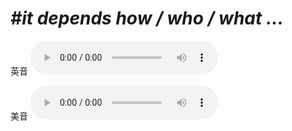 # ***\#it depends how / who / what ...*** 
英音
<audio src="./media/it depends how , who , what 1_AAC.aac" controls="controls"></audio>

美音
<audio src="./media/it depends how , who , what 2_AAC.aac" controls="controls"></audio>



  

